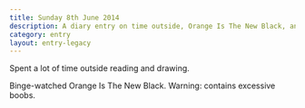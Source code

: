 ```yaml
---
title: Sunday 8th June 2014
description: A diary entry on time outside, Orange Is The New Black, and nudity warnings
category: entry
layout: entry-legacy
---
```


Spent a lot of time outside reading and drawing.

Binge-watched Orange Is The New Black. Warning: contains excessive boobs.
